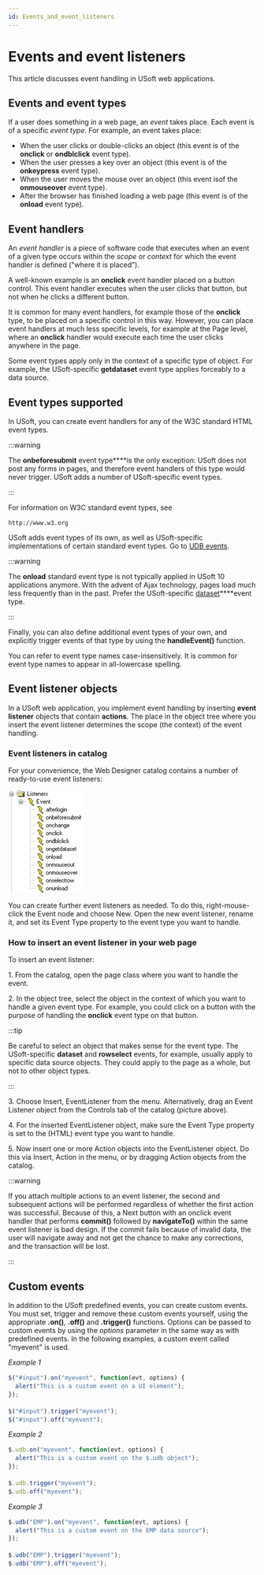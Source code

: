 ```yaml
---
id: Events_and_event_listeners
---
```


# Events and event listeners

This article discusses event handling in USoft web applications.

## Events and event types

If a user does something in a web page, an *event* takes place. Each event is of a specific *event type*. For example, an event takes place:

- When the user clicks or double-clicks an object (this event is of the **onclick** or **ondblclick** event type).
- When the user presses a key over an object (this event is of the **onkeypress** event type).
- When the user moves the mouse over an object (this event isof the **onmouseover** event type).
- After the browser has finished loading a web page (this event is of the **onload** event type).

## Event handlers

An *event handler* is a piece of software code that executes when an event of a given type occurs within the *scope* or *context* for which the event handler is defined ("where it is placed”).

A well-known example is an **onclick** event handler placed on a button control. This event handler executes when the user clicks that button, but not when he clicks a different button.

It is common for many event handlers, for example those of the **onclick** type, to be placed on a specific control in this way. However, you can place event handlers at much less specific levels, for example at the Page level, where an **onclick** handler would execute each time the user clicks anywhere in the page.

Some event types apply only in the context of a specific type of object. For example, the USoft-specific **getdataset** event type applies forceably to a data source.

## Event types supported

In USoft, you can create event handlers for any of the W3C standard HTML event types.


:::warning

The **onbeforesubmit** event type****is the only exception: USoft does not post any forms in pages, and therefore event handlers of this type would never trigger. USoft adds a number of USoft-specific event types.

:::

For information on W3C standard event types, see

```
http://www.w3.org
```

USoft adds event types of its own, as well as USoft-specific implementations of certain standard event types. Go to [UDB events](/docs/Web_and_app_UIs/UDB_Events).


:::warning

The **onload** standard event type is not typically applied in USoft 10 applications anymore. With the advent of Ajax technology, pages load much less frequently than in the past. Prefer the USoft-specific [dataset](/docs/Web_and_app_UIs/UDB_Events/dataset.md)****event type.

:::

Finally, you can also define additional event types of your own, and explicitly trigger events of that type by using the **handleEvent()** function.

You can refer to event type names case-insensitively. It is common for event type names to appear in all-lowercase spelling.

## Event listener objects

In a USoft web application, you implement event handling by inserting **event listener** objects that contain **actions**. The place in the object tree where you insert the event listener determines the scope (the context) of the event handling.

### Event listeners in catalog

For your convenience, the Web Designer catalog contains a number of ready-to-use event listeners:

![](./assets/b5d869c1-8a97-430d-b7ba-f5b816d84fa8.png)

You can create further event listeners as needed. To do this, right-mouse-click the Event node and choose New. Open the new event listener, rename it, and set its Event Type property to the event type you want to handle.

### How to insert an event listener in your web page

To insert an event listener:

1. From the catalog, open the page class where you want to handle the event.

2. In the object tree, select the object in the context of which you want to handle a given event type. For example, you could click on a button with the purpose of handling the **onclick** event type on that button.


:::tip

Be careful to select an object that makes sense for the event type. The USoft-specific **dataset** and **rowselect** events, for example, usually apply to specific data source objects. They could apply to the page as a whole, but not to other object types.

:::

3. Choose Insert, EventListener from the menu. Alternatively, drag an Event Listener object from the Controls tab of the catalog (picture above).

4. For the inserted EventListener object, make sure the Event Type property is set to the (HTML) event type you want to handle.

5. Now insert one or more Action objects into the EventListener object. Do this via Insert, Action in the menu, or by dragging Action objects from the catalog.


:::warning

If you attach multiple actions to an event listener, the second and subsequent actions will be performed regardless of whether the first action was successful. Because of this, a Next button with an onclick event handler that performs **commit()** followed by **navigateTo()** within the same event listener is bad design. If the commit fails because of invalid data, the user will navigate away and not get the chance to make any corrections, and the transaction will be lost.

:::

## Custom events

In addition to the USoft predefined events, you can create custom events. You must set, trigger and remove these custom events yourself, using the appropriate **.on()**, **.off()** and **.trigger()** functions. Options can be passed to custom events by using the *options* parameter in the same way as with predefined events. In the following examples, a custom event called "myevent" is used.

*Example 1*

```js
$("#input").on("myevent", function(evt, options) {
  alert("This is a custom event on a UI element"); 
});

$("#input").trigger("myevent");
$("#input").off("myevent");
```

*Example 2*

```js
$.udb.on("myevent", function(evt, options) {
  alert("This is a custom event on the $.udb object"); 
});

$.udb.trigger("myevent");
$.udb.off("myevent");
```

*Example 3*

```js
$.udb("EMP").on("myevent", function(evt, options) {
  alert("This is a custom event on the EMP data source"); 
});

$.udb("EMP").trigger("myevent");
$.udb("EMP").off("myevent");
```